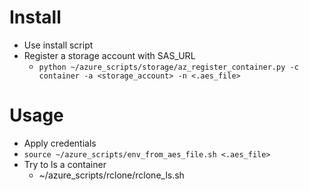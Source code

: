 # Install
- Use install script
- Register a storage account with SAS_URL
    -   `python ~/azure_scripts/storage/az_register_container.py -c container -a <storage_account> -n <.aes_file>`
# Usage
- Apply credentials
- `source ~/azure_scripts/env_from_aes_file.sh <.aes_file>`
- Try to ls a container
    - ~/azure_scripts/rclone/rclone_ls.sh <account> <container>